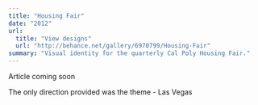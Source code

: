 ```yaml
---
title: "Housing Fair"
date: "2012"
url:
  title: "View designs"
  url: "http://behance.net/gallery/6970799/Housing-Fair"
summary: "Visual identity for the quarterly Cal Poly Housing Fair."
---
```


Article coming soon

The only direction provided was the theme - Las Vegas
